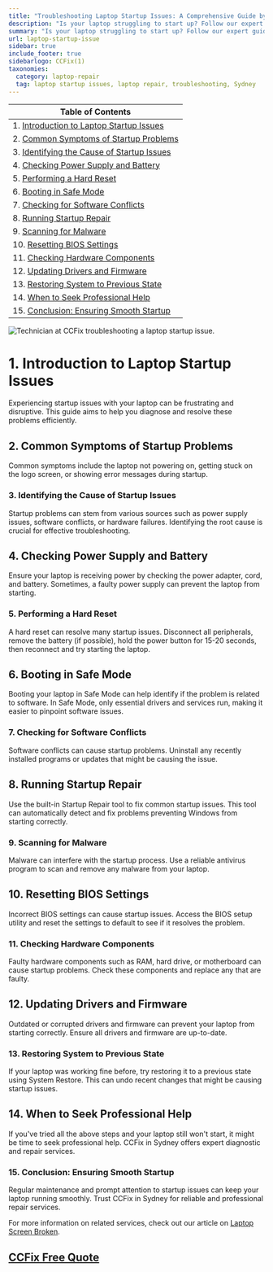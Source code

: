 ```yaml
---
title: "Troubleshooting Laptop Startup Issues: A Comprehensive Guide by CCFix"
description: "Is your laptop struggling to start up? Follow our expert guide to diagnose and fix common startup issues. Visit CCFix in Sydney for professional assistance or get a free quote online!"
summary: "Is your laptop struggling to start up? Follow our expert guide to diagnose and fix common startup issues. Visit CCFix in Sydney for professional help or get a free quote online!"
url: laptop-startup-issue
sidebar: true
include_footer: true
sidebarlogo: CCFix(1)
taxonomies:
  category: laptop-repair
  tag: laptop startup issues, laptop repair, troubleshooting, Sydney
---
```


| **Table of Contents**                                               |
|---------------------------------------------------------------------|
| 1. [Introduction to Laptop Startup Issues](#1-introduction-to-laptop-startup-issues) |
| 2. [Common Symptoms of Startup Problems](#2-common-symptoms-of-startup-problems) |
| 3. [Identifying the Cause of Startup Issues](#3-identifying-the-cause-of-startup-issues) |
| 4. [Checking Power Supply and Battery](#4-checking-power-supply-and-battery) |
| 5. [Performing a Hard Reset](#5-performing-a-hard-reset) |
| 6. [Booting in Safe Mode](#6-booting-in-safe-mode) |
| 7. [Checking for Software Conflicts](#7-checking-for-software-conflicts) |
| 8. [Running Startup Repair](#8-running-startup-repair) |
| 9. [Scanning for Malware](#9-scanning-for-malware) |
| 10. [Resetting BIOS Settings](#10-resetting-bios-settings) |
| 11. [Checking Hardware Components](#11-checking-hardware-components) |
| 12. [Updating Drivers and Firmware](#12-updating-drivers-and-firmware) |
| 13. [Restoring System to Previous State](#13-restoring-system-to-previous-state) |
| 14. [When to Seek Professional Help](#14-when-to-seek-professional-help) |
| 15. [Conclusion: Ensuring Smooth Startup](#15-conclusion-ensuring-smooth-startup) |

![Technician at CCFix troubleshooting a laptop startup issue.](/images/ccfix-laptop-startup-issue.webp "CCFix technician troubleshooting a laptop startup issue, showcasing expert repair services in a professional environment.")

# **1. Introduction to Laptop Startup Issues**
Experiencing startup issues with your laptop can be frustrating and disruptive. This guide aims to help you diagnose and resolve these problems efficiently.

## **2. Common Symptoms of Startup Problems**
Common symptoms include the laptop not powering on, getting stuck on the logo screen, or showing error messages during startup.

### **3. Identifying the Cause of Startup Issues**
Startup problems can stem from various sources such as power supply issues, software conflicts, or hardware failures. Identifying the root cause is crucial for effective troubleshooting.

## **4. Checking Power Supply and Battery**
Ensure your laptop is receiving power by checking the power adapter, cord, and battery. Sometimes, a faulty power supply can prevent the laptop from starting.

### **5. Performing a Hard Reset**
A hard reset can resolve many startup issues. Disconnect all peripherals, remove the battery (if possible), hold the power button for 15-20 seconds, then reconnect and try starting the laptop.

## **6. Booting in Safe Mode**
Booting your laptop in Safe Mode can help identify if the problem is related to software. In Safe Mode, only essential drivers and services run, making it easier to pinpoint software issues.

### **7. Checking for Software Conflicts**
Software conflicts can cause startup problems. Uninstall any recently installed programs or updates that might be causing the issue.

## **8. Running Startup Repair**
Use the built-in Startup Repair tool to fix common startup issues. This tool can automatically detect and fix problems preventing Windows from starting correctly.

### **9. Scanning for Malware**
Malware can interfere with the startup process. Use a reliable antivirus program to scan and remove any malware from your laptop.

## **10. Resetting BIOS Settings**
Incorrect BIOS settings can cause startup issues. Access the BIOS setup utility and reset the settings to default to see if it resolves the problem.

### **11. Checking Hardware Components**
Faulty hardware components such as RAM, hard drive, or motherboard can cause startup problems. Check these components and replace any that are faulty.

## **12. Updating Drivers and Firmware**
Outdated or corrupted drivers and firmware can prevent your laptop from starting correctly. Ensure all drivers and firmware are up-to-date.

### **13. Restoring System to Previous State**
If your laptop was working fine before, try restoring it to a previous state using System Restore. This can undo recent changes that might be causing startup issues.

## **14. When to Seek Professional Help**
If you've tried all the above steps and your laptop still won't start, it might be time to seek professional help. CCFix in Sydney offers expert diagnostic and repair services.

### **15. Conclusion: Ensuring Smooth Startup**
Regular maintenance and prompt attention to startup issues can keep your laptop running smoothly. Trust CCFix in Sydney for reliable and professional repair services.


For more information on related services, check out our article on [Laptop Screen Broken](https://ccfix.com.au/laptop-screen-broken).

 ## [CCFix Free Quote](https://form.jotform.com/241402975332857)
